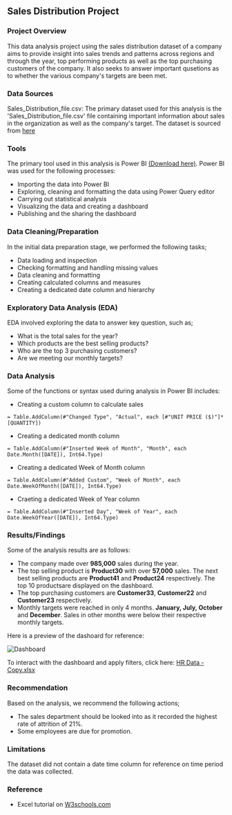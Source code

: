 ## Sales Distribution Project
### Project Overview
This data analysis project using the sales distribution dataset of a company aims to provide insight into sales trends and patterns across regions and through the year, top performing products as well as the top purchasing customers of the company. It also seeks to answer important qusetions as to whether the various company's targets are been met.  

### Data Sources
Sales_Distribution_file.csv: The primary dataset used for this analysis is the 'Sales_Distribution_file.csv' file containing important information about sales in the organization as well as the company's target. The dataset is sourced from [here](https://leanexcelsolutions.com/wp-content/uploads/2022/04/Sales-Distribution-Practice-File.xlsx)


### Tools
The primary tool used in this analysis is Power BI [(Download here)](https://www.microsoft.com/en-us/download/details.aspx?id=58494). Power BI was used for the following processes:
- Importing the data into Power BI
- Exploring, cleaning and formatting the data using Power Query editor
- Carrying out statistical analysis
- Visualizing the data and creating a dashboard
- Publishing and the sharing the dashboard

### Data Cleaning/Preparation
In the initial data preparation stage, we performed the following tasks;
- Data loading and inspection
- Checking formatting and handling missing values
- Data cleaning and formatting
- Creating calculated columns and measures
- Creating a dedicated date column and hierarchy

### Exploratory Data Analysis (EDA)
EDA involved exploring the data to answer key question, such as;
- What is the total sales for the year?
- Which products are the best selling products?
- Who are the top 3 purchasing customers?
- Are we meeting our monthly targets?

### Data  Analysis
Some of the functions or syntax used during analysis in Power BI includes: 
- Creating a custom column to calculate sales
```DAX
= Table.AddColumn(#"Changed Type", "Actual", each [#"UNIT PRICE ($)"]*[QUANTITY])
```

- Creating a dedicated month column
```DAX
= Table.AddColumn(#"Inserted Week of Month", "Month", each Date.Month([DATE]), Int64.Type)
```

- Creating a dedicated Week of Month column
```DAX
= Table.AddColumn(#"Added Custom", "Week of Month", each Date.WeekOfMonth([DATE]), Int64.Type)
```

- Craeting a dedicated Week of Year column
```DAX
= Table.AddColumn(#"Inserted Day", "Week of Year", each Date.WeekOfYear([DATE]), Int64.Type)
```

### Results/Findings
Some of the analysis results are as follows:
- The company made over **985,000** sales during the year.
- The top selling product is **Product30** with over **57,000** sales. The next best selling products are **Product41** and **Product24** respectively. The top 10 productsare displayed on the dashboard.
- The top purchasing customers are **Customer33**, **Customer22** and **Customer23** respectively.
- Monthly targets were reached in only 4 months. **January, July, October** and **December**. Sales in other months were below their respective monthly targets.

Here is a preview of the dashoard for reference:

![Dashboard](https://github.com/user-attachments/assets/47ddd0fb-91eb-4d72-8c16-3d6cdcb981d0)

To interact with the dashboard and apply filters, click here: [HR Data - Copy.xlsx](https://github.com/user-attachments/files/17045679/HR.Data.-.Copy.xlsx)

### Recommendation
Based on the analysis, we recommend the following actions;
- The sales department should be looked into as it recorded the highest rate of attrition of 21%.
- Some employees are due for promotion.

### Limitations
The dataset did not contain a date time column for reference on time period the data was collected. 

### Reference 
- Excel tutorial on [W3schools.com](https://www.w3schools.com/excel/index.php)




